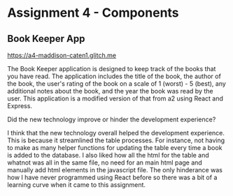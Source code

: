 Assignment 4 - Components
===
## Book Keeper App

https://a4-maddison-caten1.glitch.me

The Book Keeper application is designed to keep track of the books that you have read. The application includes the title of the book, the author of the book, the user's rating of the book on a scale of 1 (worst) - 5 (best), any additional notes about the book, and the year the book was read by the user. This application is a modified version of that from a2 using React and Express. 

Did the new technology improve or hinder the development experience?

I think that the new technology overall helped the development experience. This is because it streamlined the table processes. For instance, not having to make as many helper functions for updating the table every time a book is added to the database. I also liked how all the html for the table and whatnot was all in the same file, no need for an main html page and manually add html elements in the javascript file. The only hinderance was how I have never programmed using React before so there was a bit of a learning curve when it came to this assignment.
